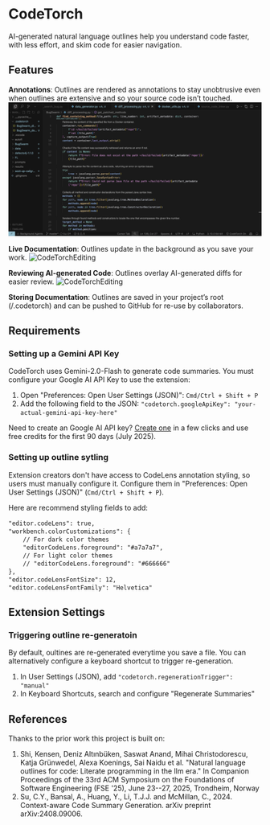 # CodeTorch 

AI-generated natural language outlines help you understand code faster, with less effort, and skim code for easier navigation. 


## Features

**Annotations**: Outlines are rendered as annotations to stay unobtrusive even when outlines are extensive and so your source code isn’t touched.
![CodeTorchPythonExampleImg](https://github.com/yuvrajvirk/CodeTorch/blob/main/images/CodeTorchPythonExampleImg.png?raw=true)

**Live Documentation**: Outlines update in the background as you save your work.
![CodeTorchEditing](https://github.com/yuvrajvirk/CodeTorch/blob/main/images/codeTorchEditing.gif?raw=true)

**Reviewing AI-generated Code**: Outlines overlay AI-generated diffs for easier review.
![CodeTorchEditing](https://github.com/yuvrajvirk/CodeTorch/blob/main/images/CodeTorchCursor.gif?raw=true)

**Storing Documentation**: Outlines are saved in your project’s root (/.codetorch) and can be pushed to GitHub for re-use by collaborators.


## Requirements

### Setting up a Gemini API Key

CodeTorch uses Gemini-2.0-Flash to generate code summaries. You must configure your Google AI API Key to use the extension: 
1. Open "Preferences: Open User Settings (JSON)": `Cmd/Ctrl + Shift + P`
2. Add the following field to the JSON: `"codetorch.googleApiKey": "your-actual-gemini-api-key-here"`

Need to create an Google AI API key? [Create one](https://aistudio.google.com/app/apikey) in a few clicks and use free credits for the first 90 days (July 2025).

### Setting up outline sytling

Extension creators don't have access to CodeLens annotation styling, so users must manually configure it. Configure them in "Preferences: Open User Settings (JSON)" (`Cmd/Ctrl + Shift + P`). 

Here are recommend styling fields to add:

```
"editor.codeLens": true,
"workbench.colorCustomizations": {
    // For dark color themes
    "editorCodeLens.foreground": "#a7a7a7", 
    // For light color themes
    // "editorCodeLens.foreground": "#666666"
},
"editor.codeLensFontSize": 12,
"editor.codeLensFontFamily": "Helvetica"
```


## Extension Settings

### Triggering outline re-generatoin
By default, oultines are re-generated everytime you save a file. You can alternatively configure a keyboard shortcut to trigger re-generation. 
1. In User Settings (JSON), add `"codetorch.regenerationTrigger": "manual"`
2. In Keyboard Shortcuts, search and configure "Regenerate Summaries"

## References
Thanks to the prior work this project is built on:
1. Shi, Kensen, Deniz Altınbüken, Saswat Anand, Mihai Christodorescu, Katja Grünwedel, Alexa Koenings, Sai Naidu et al. "Natural language outlines for code: Literate programming in the llm era." In Companion Proceedings of the 33rd ACM Symposium on the Foundations of Software Engineering (FSE '25), June 23--27, 2025, Trondheim, Norway
2. Su, C.Y., Bansal, A., Huang, Y., Li, T.J.J. and McMillan, C., 2024. Context-aware Code Summary Generation. arXiv preprint arXiv:2408.09006.
